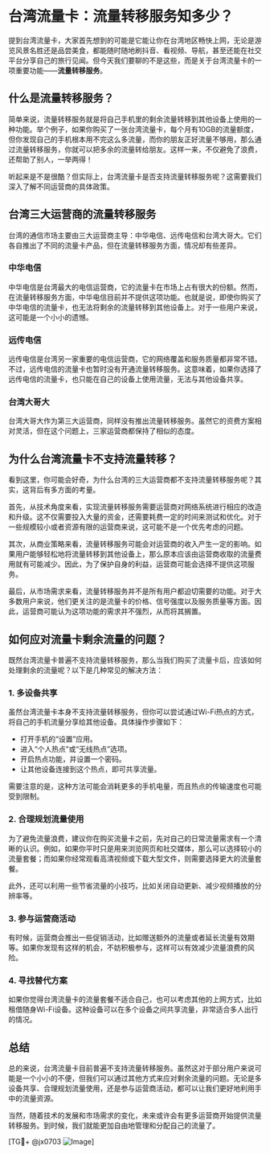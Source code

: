 # 台湾流量卡：流量转移服务知多少？

提到台湾流量卡，大家首先想到的可能是它能让你在台湾地区畅快上网，无论是游览风景名胜还是品尝美食，都能随时随地刷抖音、看视频、导航，甚至还能在社交平台分享自己的旅行见闻。但今天我们要聊的不是这些，而是关于台湾流量卡的一项重要功能——**流量转移服务**。

## 什么是流量转移服务？

简单来说，流量转移服务就是将自己手机里的剩余流量转移到其他设备上使用的一种功能。举个例子，如果你购买了一张台湾流量卡，每个月有10GB的流量额度，但你发现自己的手机根本用不完这么多流量，而你的朋友正好流量不够用，那么通过流量转移服务，你就可以把多余的流量转给朋友。这样一来，不仅避免了浪费，还帮助了别人，一举两得！

听起来是不是很酷？但实际上，台湾流量卡是否支持流量转移服务呢？这需要我们深入了解不同运营商的具体政策。

## 台湾三大运营商的流量转移服务

台湾的通信市场主要由三大运营商主导：中华电信、远传电信和台湾大哥大。它们各自推出了不同的流量卡产品，但在流量转移服务方面，情况却有些差异。

### 中华电信

中华电信是台湾最大的电信运营商，它的流量卡在市场上占有很大的份额。然而，在流量转移服务方面，中华电信目前并不提供这项功能。也就是说，即使你购买了中华电信的流量卡，也无法将剩余的流量转移到其他设备上。对于一些用户来说，这可能是一个小小的遗憾。

### 远传电信

远传电信是台湾另一家重要的电信运营商，它的网络覆盖和服务质量都非常不错。不过，远传电信的流量卡也暂时没有开通流量转移服务。这意味着，如果你选择了远传电信的流量卡，也只能在自己的设备上使用流量，无法与其他设备共享。

### 台湾大哥大

台湾大哥大作为第三大运营商，同样没有推出流量转移服务。虽然它的资费方案相对灵活，但在这个问题上，三家运营商都保持了相似的态度。

## 为什么台湾流量卡不支持流量转移？

看到这里，你可能会好奇，为什么台湾的三大运营商都不支持流量转移服务呢？其实，这背后有多方面的考量。

首先，从技术角度来看，实现流量转移服务需要运营商对网络系统进行相应的改造和升级。这不仅需要投入大量的资金，还需要耗费一定的时间来测试和优化。对于一些规模较小或者资源有限的运营商来说，这可能不是一个优先考虑的问题。

其次，从商业策略来看，流量转移服务可能会对运营商的收入产生一定的影响。如果用户能够轻松地将流量转移到其他设备上，那么原本应该由运营商收取的流量费用就有可能减少。因此，为了保护自身的利益，运营商可能会选择不提供这项服务。

最后，从市场需求来看，流量转移服务并不是所有用户都迫切需要的功能。对于大多数用户来说，他们更关注的是流量卡的价格、信号强度以及服务质量等方面。因此，运营商可能认为这项功能的需求并不强烈，从而将其搁置。

## 如何应对流量卡剩余流量的问题？

既然台湾流量卡普遍不支持流量转移服务，那么当我们购买了流量卡后，应该如何处理剩余的流量呢？以下是几种常见的解决方法：

### 1. **多设备共享**

虽然台湾流量卡本身不支持流量转移服务，但你可以尝试通过Wi-Fi热点的方式，将自己的手机流量分享给其他设备。具体操作步骤如下：
- 打开手机的“设置”应用。
- 进入“个人热点”或“无线热点”选项。
- 开启热点功能，并设置一个密码。
- 让其他设备连接到这个热点，即可共享流量。

需要注意的是，这种方法可能会消耗更多的手机电量，而且热点的传输速度也可能受到限制。

### 2. **合理规划流量使用**

为了避免流量浪费，建议你在购买流量卡之前，先对自己的日常流量需求有一个清晰的认识。例如，如果你平时只是用来浏览网页和社交媒体，那么可以选择较小的流量套餐；而如果你经常观看高清视频或下载大型文件，则需要选择更大的流量套餐。

此外，还可以利用一些节省流量的小技巧，比如关闭自动更新、减少视频播放的分辨率等。

### 3. **参与运营商活动**

有时候，运营商会推出一些促销活动，比如赠送额外的流量或者延长流量有效期等。如果你发现有这样的机会，不妨积极参与，这样可以有效减少流量浪费的风险。

### 4. **寻找替代方案**

如果你觉得台湾流量卡的流量套餐不适合自己，也可以考虑其他的上网方式，比如租借随身Wi-Fi设备。这种设备可以在多个设备之间共享流量，非常适合多人出行的情况。

## 总结

总的来说，台湾流量卡目前普遍不支持流量转移服务。虽然这对于部分用户来说可能是一个小小的不便，但我们可以通过其他方式来应对剩余流量的问题。无论是多设备共享、合理规划流量使用，还是参与运营商活动，都可以让我们更好地利用手中的流量资源。

当然，随着技术的发展和市场需求的变化，未来或许会有更多运营商开始提供流量转移服务。到时候，我们就能更加自由地管理和分配自己的流量了。

[TG💪+ @jx0703 ![Image](https://github.com/user-attachments/assets/dbca1d08-cadb-493c-b0ec-ad6f7a83f270)]